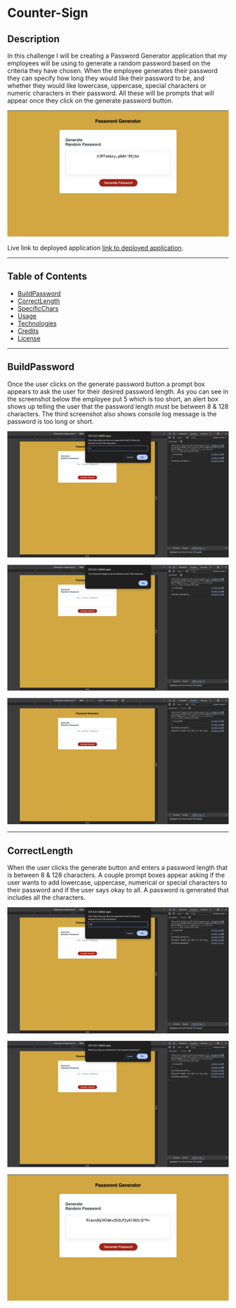 # Counter-Sign

## Description
In this challenge I will be creating a Password Generator application that my employees will be using to generate a random password based on the criteria they have chosen.
When the employee generates their password they can specify how long they would like their password to be, and whether they would like lowercase, uppercase, special characters or numeric characters in their password. All these will be prompts that will appear once they click on the generate password button.

![image](Assets/images/passwordgenerator.png)


Live link to deployed application [link to deployed application]().

---


## Table of Contents 
* [BuildPassword](#buildpassword)
* [CorrectLength](#correctlength)
* [SpecificChars](#specificchars)
* [Usage](#usage)
* [Technologies](#technologies)
* [Credits](#credits)
* [License](#license)


---

## BuildPassword
Once the user clicks on the generate password button a prompt box appears to ask the user for their desired password length. As you can see in the screenshot below the employee put 5 which is too short, an alert box shows up telling the user that the password length must be between 8 & 128 characters. The third screenshot also shows console log message is the password is too long or short. 

![image](Assets/images/shortpassword.png)

![image](Assets/images/lengthprompt.png)

![image](Assets/images/consolepasswordlength.png)



---

## CorrectLength
When the user clicks the generate button and enters a password length that is between 8 & 128 characters. A couple prompt boxes appear asking if the user wants to add lowercase, uppercase, numerical or special characters to their password and if the user says okay to all. A password is generated that includes all the characters.

![image](Assets/images/promptpasslength.png)

![image](Assets/images/characterprompt.png)

![image](Assets/images/30generatedpass.png)